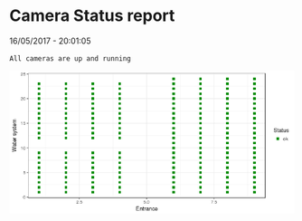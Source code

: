 Camera Status report
================
16/05/2017 - 20:01:05

    All cameras are up and running

![](camreport_files/figure-markdown_github/unnamed-chunk-2-1.png)
